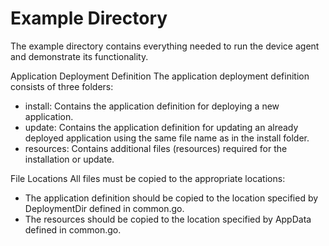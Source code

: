# Example Directory
The example directory contains everything needed to run the device agent and demonstrate its functionality.

Application Deployment Definition
The application deployment definition consists of three folders:
- install: Contains the application definition for deploying a new application.
- update: Contains the application definition for updating an already deployed application using the same file name as in the install folder.
- resources: Contains additional files (resources) required for the installation or update.

File Locations
All files must be copied to the appropriate locations:
- The application definition should be copied to the location specified by DeploymentDir defined in common.go.
- The resources should be copied to the location specified by AppData defined in common.go.